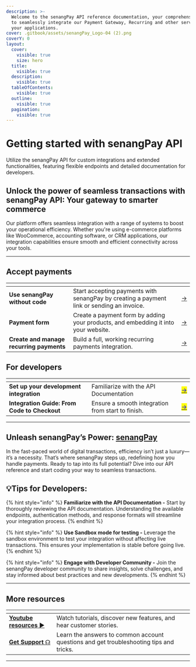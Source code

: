 ```yaml
---
description: >-
  Welcome to the senangPay API reference documentation, your comprehensive guide
  to seamlessly integrate our Payment Gateway, Recurring and other services into
  your applications.
cover: .gitbook/assets/senangPay_Logo-04 (2).png
coverY: 0
layout:
  cover:
    visible: true
    size: hero
  title:
    visible: true
  description:
    visible: true
  tableOfContents:
    visible: true
  outline:
    visible: true
  pagination:
    visible: true
---
```


# Getting started with senangPay API

Utilize the senangPay API for custom integrations and extended functionalities, featuring flexible endpoints and detailed documentation for developers.



## Unlock the power of seamless transactions with senangPay API: Your gateway to smarter commerce  <a href="#unlock-the-power-of-seamless-transactions-with-doku-api-your-gateway-to-smarter-commerce" id="unlock-the-power-of-seamless-transactions-with-doku-api-your-gateway-to-smarter-commerce"></a>

Our platform offers seamless integration with a range of systems to boost your operational efficiency. Whether you're using e-commerce platforms like WooCommerce, accounting software, or CRM applications, our integration capabilities ensure smooth and efficient connectivity across your tools.



***

## Accept payments



<table data-view="cards"><thead><tr><th></th><th></th><th></th></tr></thead><tbody><tr><td><strong>Use senangPay without code</strong></td><td>Start accepting payments with senangPay by creating a payment link or sending an invoice.</td><td><a href="https://guide.senangpay.my/universal-payment-form/">-></a></td></tr><tr><td><strong>Payment form</strong></td><td>Create a payment form by adding your products, and embedding it into your website.</td><td><a href="https://senangpay.my/payment-form/">-></a></td></tr><tr><td><strong>Create and manage recurring payments</strong></td><td>Build a full, working recurring payments integration.</td><td><a href="https://guide.senangpay.my/enable-recurring-billing-day/">-></a></td></tr></tbody></table>

## For developers <a href="#ready-to-transform-the-way-you-transact-lets-make-it-happen-with-dokus-api" id="ready-to-transform-the-way-you-transact-lets-make-it-happen-with-dokus-api"></a>

<table data-view="cards"><thead><tr><th></th><th></th><th></th></tr></thead><tbody><tr><td><strong>Set up your development integration</strong> </td><td>Familiarize with the API Documentation</td><td><a href="integration-api/manual-integration-api-open-api/"><mark style="color:blue;">-></mark></a></td></tr><tr><td><strong>Integration Guide: From Code to Checkout</strong></td><td>Ensure a smooth integration from start to finish.</td><td><a href="integration-api/api-for-recurring-payment.md"><mark style="color:blue;">-></mark></a></td></tr></tbody></table>



***

## Unleash senangPay’s Power: [senangPay](https://www.senangpay.my/)

In the fast-paced world of digital transactions, efficiency isn’t just a luxury—it’s a necessity. That’s where senangPay steps up, redefining how you handle payments. Ready to tap into its full potential? Dive into our API reference and start coding your way to seamless transactions.



## 💡**Tips for Developers:**

{% hint style="info" %}
**Familiarize with the API Documentation -** Start by thoroughly reviewing the API documentation. Understanding the available endpoints, authentication methods, and response formats will streamline your integration process.
{% endhint %}

{% hint style="info" %}
**Use Sandbox mode for testing -** Leverage the sandbox environment to test your integration without affecting live transactions. This ensures your implementation is stable before going live.
{% endhint %}

{% hint style="info" %}
**Engage with Developer Community -** Join the senangPay developer community to share insights, solve challenges, and stay informed about best practices and new developments.
{% endhint %}



***



## More resources

<table data-view="cards"><thead><tr><th></th><th></th><th></th></tr></thead><tbody><tr><td><a href="https://www.youtube.com/@senangpayofficial"><strong>Youtube resources</strong> ▶</a></td><td>Watch tutorials, discover new features, and hear customer stories.</td><td></td></tr><tr><td><a href="https://senangpay.my/frequently-ask-question/"><strong>Get Support</strong> ☊</a></td><td>Learn the answers to common account questions and get troubleshooting tips and tricks.</td><td></td></tr></tbody></table>





***

